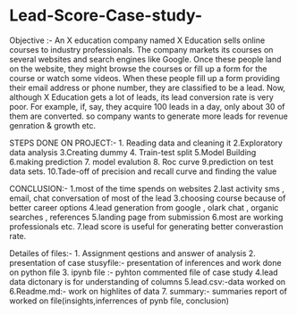 # Lead-Score-Case-study-

 Objective :-
  An X education company named X Education sells online courses to industry professionals. The company markets its courses on several websites and search engines like Google. Once these people land on the website, they might browse the courses or fill up a form for the course or watch some videos. When these people fill up a form providing their email address or phone number, they are classified to be a lead. Now, although X Education gets a lot of leads, its lead conversion rate is very poor. For example, if, say, they acquire 100 leads in a day, only about 30 of them are converted. so company wants to generate more leads for revenue genration & growth etc.

STEPS DONE ON PROJECT:-
      1. Reading data and cleaning it 
      2.Exploratory data analysis 
      3.Creating dummy 
      4. Train-test split 
      5.Model Building 
      6.making prediction
      7. model evalution
      8. Roc curve 
      9.prediction on test data sets.
      10.Tade-off of precision and recall curve and finding the value
      
 CONCLUSION:-
      1.most of the time spends on websites
      2.last activity sms , email, chat conversation of most of the lead
      3.choosing course because of better career options
      4.lead generation from google , olark chat , organic searches , references
      5.landing page from submission
      6.most are working professionals etc.
      7.lead score is useful for generating better converastion rate.
      
  Detailes of files:-
      1. Assignment qestions and answer of analysis 
      2. presentation of case stusyfile:- presentation of inferences and work done on python file
      3. ipynb file :- pyhton commented file of case study 
      4.lead data dictonary is for understanding of columns 
      5.lead.csv:-data worked on 
      6.Readme.md:- work on highlites of data 
      7. summary:- summaries report of worked on file(insights,inferrences of pynb file, conclusion)  
      




